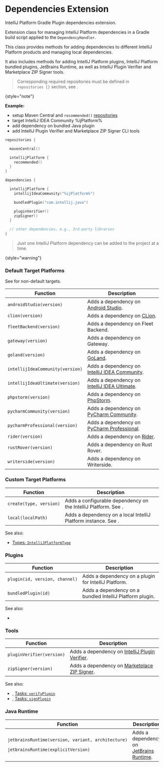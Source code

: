 <!-- Copyright 2000-2024 JetBrains s.r.o. and contributors. Use of this source code is governed by the Apache 2.0 license. -->

# Dependencies Extension

<link-summary>IntelliJ Platform Gradle Plugin dependencies extension.</link-summary>

<include from="tools_intellij_platform_gradle_plugin.md" element-id="EAP_Status"/>

Extension class for managing IntelliJ Platform dependencies in a Gradle build script applied to the `DependencyHandler`.

This class provides methods for adding dependencies to different IntelliJ Platform products and managing local dependencies.

It also includes methods for adding IntelliJ Platform plugins, IntelliJ Platform bundled plugins, JetBrains Runtime, as well as IntelliJ Plugin Verifier and Marketplace ZIP Signer tools.

> Corresponding required repositories must be defined in `repositories {}` section, see [](tools_intellij_platform_gradle_plugin_repositories_extension.md).
>
{style="note"}

**Example:**

- setup Maven Central and `recommended()` [repositories](tools_intellij_platform_gradle_plugin_repositories_extension.md)
- target IntelliJ IDEA Community %ijPlatform%
- add dependency on bundled Java plugin
- add IntelliJ Plugin Verifier and Marketplace ZIP Signer CLI tools

```kotlin
repositories {

  mavenCentral()

  intellijPlatform {
    recommended()
  }
}

dependencies {

  intellijPlatform {
    intellijIdeaCommunity("%ijPlatform%")

    bundledPlugin("com.intellij.java")

    pluginVerifier()
    zipSigner()
  }

  // other dependencies, e.g., 3rd-party libraries
}
```

> Just one IntelliJ Platform dependency can be added to the project at a time.
>
{style="warning"}

### Default Target Platforms

See [](#custom-target-platforms) for non-default targets.

| Function                         | Description                                                      |
|----------------------------------|------------------------------------------------------------------|
| `androidStudio(version)`         | Adds a dependency on [Android Studio](android_studio.md).        |
| `clion(version)`                 | Adds a dependency on [CLion](clion.md).                          |
| `fleetBackend(version)`          | Adds a dependency on Fleet Backend.                              |
| `gateway(version)`               | Adds a dependency on Gateway.                                    |
| `goland(version)`                | Adds a dependency on [GoLand](goland.md).                        |
| `intellijIdeaCommunity(version)` | Adds a dependency on [IntelliJ IDEA Community](idea.md).         |
| `intellijIdeaUltimate(version)`  | Adds a dependency on [IntelliJ IDEA Ultimate](idea_ultimate.md). |
| `phpstorm(version)`              | Adds a dependency on [PhpStorm](phpstorm.md).                    |
| `pycharmCommunity(version)`      | Adds a dependency on [PyCharm Community](pycharm.md).            |
| `pycharmProfessional(version)`   | Adds a dependency on [PyCharm Professional](pycharm.md).         |
| `rider(version)`                 | Adds a dependency on [Rider](rider.md).                          |
| `rustRover(version)`             | Adds a dependency on Rust Rover.                                 |
| `writerside(version)`            | Adds a dependency on Writerside.                                 |

### Custom Target Platforms

| Function                | Description                                                                                                                                |
|-------------------------|--------------------------------------------------------------------------------------------------------------------------------------------|
| `create(type, version)` | Adds a configurable dependency on the IntelliJ Platform. See [](tools_intellij_platform_gradle_plugin.md#dependenciesParametrizePlatform). |
| `local(localPath)`      | Adds a dependency on a local IntelliJ Platform instance. See [](tools_intellij_platform_gradle_plugin.md#dependenciesLocalPlatform).       |

See also:

- [Types: `IntelliJPlatformType`](tools_intellij_platform_gradle_plugin_types.md#IntelliJPlatformType)

### Plugins

| Function                       | Description                                              |
|--------------------------------|----------------------------------------------------------|
| `plugin(id, version, channel)` | Adds a dependency on a plugin for IntelliJ Platform.     |
| `bundledPlugin(id)`            | Adds a dependency on a bundled IntelliJ Platform plugin. |

See also:

- [](plugin_dependencies.md)

### Tools

| Function                  | Description                                                                         |
|---------------------------|-------------------------------------------------------------------------------------|
| `pluginVerifier(version)` | Adds a dependency on [IntelliJ Plugin Verifier](verifying_plugin_compatibility.md). |
| `zipSigner(version)`      | Adds a dependency on [Marketplace ZIP Signer](plugin_signing.md).                   |

See also:

- [](verifying_plugin_compatibility.md), [Tasks: `verifyPlugin`](tools_intellij_platform_gradle_plugin_tasks.md#verifyPlugin)
- [](plugin_signing.md), [Tasks: `signPlugin`](tools_intellij_platform_gradle_plugin_tasks.md#signPlugin)

### Java Runtime

| Function                                                                                            | Description                                                                                                                   |
|-----------------------------------------------------------------------------------------------------|-------------------------------------------------------------------------------------------------------------------------------|
| <p>`jetbrainsRuntime(version, variant, architecture)`</p><p>`jetbrainsRuntime(explicitVersion)`</p> | Adds a dependency on [JetBrains Runtime](ide_development_instance.md#using-a-jetbrains-runtime-for-the-development-instance). |

<include from="snippets.md" element-id="missingContent"/>
